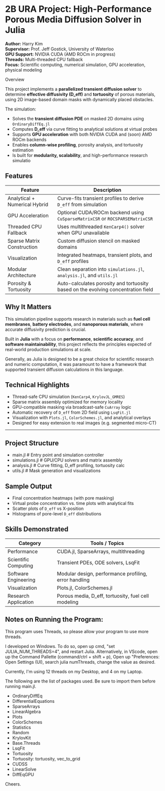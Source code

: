 
# 2B URA Project: High-Performance Porous Media Diffusion Solver in Julia

**Author:** Harry Kim  
**Supervisor:** Prof. Jeff Gostick, University of Waterloo  
**GPU Support:** NVIDIA CUDA  (AMD ROCm in progress)   
**Threads:** Multi-threaded CPU fallback  
**Focus:** Scientific computing, numerical simulation, GPU acceleration, physical modeling



 Overview

This project implements a **parallelized transient diffusion solver** to determine **effective diffusivity (D_eff)** and **tortuosity** of porous materials, using 2D image-based domain masks with dynamically placed obstacles.

The simulation:

- Solves the **transient diffusion PDE** on masked 2D domains using `OrdinaryDiffEq.jl`
- Computes **D_eff** via curve fitting to analytical solutions at virtual probes
- Supports **GPU acceleration** with both NVIDIA CUDA and (soon) AMD ROCm backends
- Enables **column-wise profiling**, porosity analysis, and tortuosity estimation
- Is built for **modularity, scalability**, and high-performance research simulatio




## Features

| Feature               | Description                                                                 |
|----------------------|-----------------------------------------------------------------------------|
| Analytical + Numerical Hybrid | Curve-fits transient profiles to derive `D_eff` from simulation             |
| GPU Acceleration   | Optional CUDA/ROCm backend using `CuSparseMatrixCSR` or `ROCSPARSEMatrixCSR` |
| Threaded CPU Fallback | Uses multithreaded `KenCarp4()` solver when GPU unavailable                  |
| Sparse Matrix Construction | Custom diffusion stencil on masked domains                                 |
| Visualization      | Integrated heatmaps, transient plots, and `D_eff` profiles                    |
| Modular Architecture | Clean separation into `simulations.jl`, `analysis.jl`, and `utils.jl`            |
| Porosity & Tortuosity | Auto-calculates porosity and tortuosity based on the evolving concentration field |



## Why It Matters

This simulation pipeline supports research in materials such as **fuel cell membranes**, **battery electrodes**, and **nanoporous materials**, where accurate diffusivity prediction is crucial.

Built in **Julia** with a focus on **performance**, **scientific accuracy**, and **software maintainability**, this project reflects the principles expected of real-world production simulations at scale.

Generally, as Julia is designed to be a great choice for scientific research and numeric computation, it was paramount to have a framework that supported transient diffusion calculations in this language. 



## Technical Highlights

- Thread-safe CPU simulation (`KenCarp4`, `KrylovJL_GMRES`)
- Sparse matrix assembly optimized for memory locality
- GPU-compatible masking via broadcast-safe `CuArray` logic
- Automatic recovery of `D_eff` from 2D field using `LsqFit.jl`
- Visualization with `Plots.jl`, `ColorSchemes.jl`, and analytical overlays
- Designed for easy extension to real images (e.g. segmented micro-CT)

---

## Project Structure

- main.jl # Entry point and simulation controller
- simulations.jl # GPU/CPU solvers and matrix assembly
- analysis.jl # Curve fitting, D_eff profiling, tortuosity calc
- utils.jl # Mask generation and visualizations


## Sample Output

- Final concentration heatmaps (with pore masking)
- Virtual probe concentration vs. time plots with analytical fits
- Scatter plots of `D_eff` vs X-position
- Histograms of pore-level `D_eff` distributions

## Skills Demonstrated

| Category            | Tools / Topics |
|---------------------|----------------|
| Performance         | CUDA.jl, SparseArrays, multithreading |
| Scientific Computing| Transient PDEs, ODE solvers, LsqFit |
| Software Engineering| Modular design, performance profiling, error handling |
| Visualization       | Plots.jl, ColorSchemes.jl |
| Research Application| Porous media, D_eff, tortuosity, fuel cell modeling |



## Notes on Running the Program: 

This program uses Threads, so please allow your program to use more threads.

I developed on Windows. To do so, open up cmd, "set JULIA_NUM_THREADS=4", and restart Julia. 
Alternatively, in VScode, open up the Command Pallette (command/ctrl + shift + p),
Open up "Preferences: Open Settings (UI), search julia numThreads, change the value as desired. 

Currently, I'm using 12 threads on my Desktop, and 4 on my Laptop. 

The following are the list of packages used. Be sure to import them before running main.jl.

- OrdinaryDiffEq
- DifferentialEquations
- SparseArrays
- LinearAlgebra
- Plots
- ColorSchemes
- Statistics
- Random
- KrylovKit
- Base.Threads
- LsqFit
- Tortuosity
- Tortuosity: tortuosity, vec_to_grid
- CUDSS
- LinearSolve
- DiffEqGPU

Cheers. 
